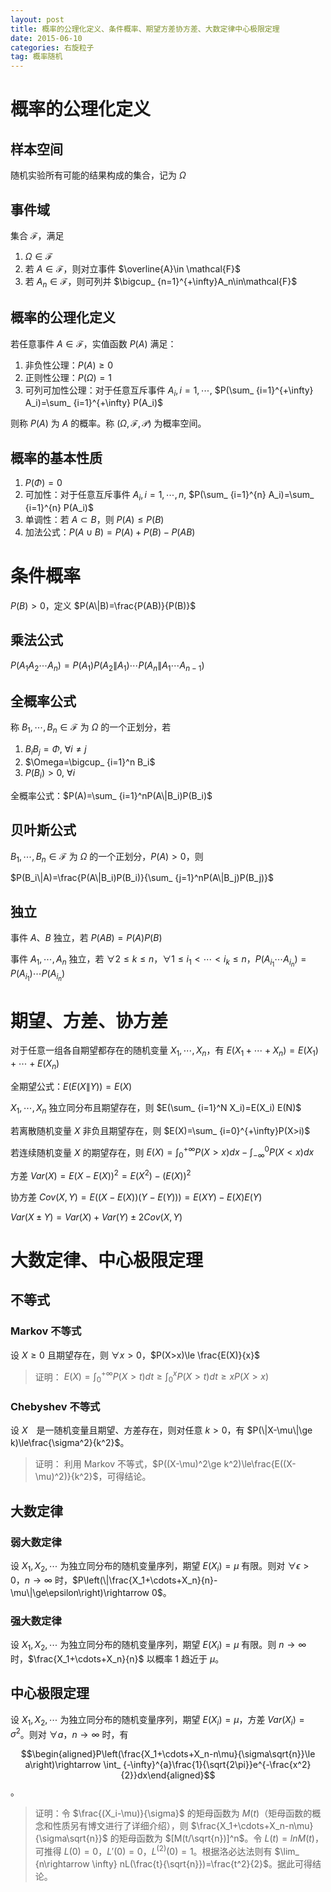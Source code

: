 ```yaml
---
layout: post
title: 概率的公理化定义、条件概率、期望方差协方差、大数定律中心极限定理
date: 2015-06-10
categories: 右旋粒子
tag: 概率随机
---
```


# 概率的公理化定义

## 样本空间

随机实验所有可能的结果构成的集合，记为 $\Omega$

## 事件域

集合 $\mathcal{F}$，满足

1. $\Omega\in \mathcal{F}$
2. 若 $A\in\mathcal{F}$，则对立事件 $\overline{A}\in \mathcal{F}$
3. 若 $A_n\in\mathcal{F}$，则可列并 $\bigcup_ {n=1}^{+\infty}A_n\in\mathcal{F}$

## 概率的公理化定义

若任意事件 $A\in\mathcal{F}$，实值函数 $P(A)$ 满足：

1. 非负性公理：$P(A)\ge 0$
2. 正则性公理：$P(\Omega)=1$
3. 可列可加性公理：对于任意互斥事件 $A_i, i=1,\cdots$, $P(\sum_ {i=1}^{+\infty} A_i)=\sum_ {i=1}^{+\infty} P(A_i)$

则称 $P(A)$ 为 $A$ 的概率。称 $(\Omega,\mathcal{F},\mathcal{P})$ 为概率空间。

## 概率的基本性质

1. $P(\Phi)=0$
2. 可加性：对于任意互斥事件 $A_i, i=1,\cdots,n$, $P(\sum_ {i=1}^{n} A_i)=\sum_ {i=1}^{n} P(A_i)$
3. 单调性：若 $A\subset B$，则 $P(A)\le P(B)$
4. 加法公式：$P(A\cup B)=P(A)+P(B)-P(AB)$

# 条件概率

$P(B)>0$，定义 $P(A\|B)=\frac{P(AB)}{P(B)}$

## 乘法公式

$P(A_1A_2\cdots A_n)=P(A_1)P(A_2\|A_1)\cdots P(A_n\|A_1\cdots A_ {n-1})$

## 全概率公式

称 $B_1,\cdots,B_n\in\mathcal{F}$ 为 $\Omega$ 的一个正划分，若

1. $B_iB_j=\Phi$, $\forall i\neq j$
2. $\Omega=\bigcup_ {i=1}^n B_i$
3. $P(B_i)>0$, $\forall i$

全概率公式：$P(A)=\sum_ {i=1}^nP(A\|B_i)P(B_i)$

## 贝叶斯公式

$B_1,\cdots,B_n\in\mathcal{F}$ 为 $\Omega$ 的一个正划分，$P(A)>0$，则

$P(B_i\|A)=\frac{P(A\|B_i)P(B_i)}{\sum_ {j=1}^nP(A\|B_j)P(B_j)}$

## 独立

事件 $A$、$B$ 独立，若 $P(AB)=P(A)P(B)$

事件 $A_1,\cdots,A_n$ 独立，若 $\forall 2\le k\le n$，$\forall 1\le i_1<\cdots<i_k\le n$，$P(A_ {i_1}\cdots A_ {i_n})=P(A_ {i_1})\cdots P(A_ {i_n})$

# 期望、方差、协方差

对于任意一组各自期望都存在的随机变量 $X_1,\cdots,X_n$，有 $E(X_1+\cdots+X_n)=E(X_1)+\cdots+E(X_n)$

全期望公式：$E(E(X\|Y))=E(X)$

$X_1,\cdots,X_n$ 独立同分布且期望存在，则 $E(\sum_ {i=1}^N X_i)=E(X_i) E(N)$

若离散随机变量 $X$ 非负且期望存在，则 $E(X)=\sum_ {i=0}^{+\infty}P(X>i)$

若连续随机变量 $X$ 的期望存在，则 $E(X)=\int_ {0}^{+\infty}P(X>x)dx-\int_ {-\infty}^{0}P(X<x)dx$

方差 $Var(X)=E(X-E(X))^2=E(X^2)-(E(X))^2$

协方差 $Cov(X,Y)=E((X-E(X))(Y-E(Y)))=E(XY)-E(X)E(Y)$

$Var(X\pm Y)=Var(X)+Var(Y)\pm 2Cov(X,Y)$

# 大数定律、中心极限定理

## 不等式

### Markov 不等式

设 $X\ge0$ 且期望存在，则 $\forall x>0$，$P(X>x)\le \frac{E(X)}{x}$

> 证明：
> $E(X)=\int_ {0}^{+\infty}P(X>t)dt\ge \int_ {0}^{x}P(X>t)dt \ge x P(X>x)$

### Chebyshev 不等式

设 $X$　是一随机变量且期望、方差存在，则对任意 $k>0$，有 $P(\|X-\mu\|\ge k)\le\frac{\sigma^2}{k^2}$。

> 证明：
> 利用 Markov 不等式，$P((X-\mu)^2\ge k^2)\le\frac{E((X-\mu)^2)}{k^2}$，可得结论。

## 大数定律

### 弱大数定律

设 $X_1,X_2,\cdots$ 为独立同分布的随机变量序列，期望 $E(X_i)=\mu$ 有限。则对 $\forall \epsilon>0$，$n\rightarrow \infty$ 时，$P\left(\|\frac{X_1+\cdots+X_n}{n}-\mu\|\ge\epsilon\right)\rightarrow 0$。

### 强大数定律

设 $X_1,X_2,\cdots$ 为独立同分布的随机变量序列，期望 $E(X_i)=\mu$ 有限。则 $n\rightarrow \infty$ 时，$\frac{X_1+\cdots+X_n}{n}$ 以概率 1 趋近于 $\mu$。

## 中心极限定理

设 $X_1,X_2,\cdots$ 为独立同分布的随机变量序列，期望 $E(X_i)=\mu$，方差 $Var(X_i)=\sigma^2$。则对 $\forall a$，$n\rightarrow \infty$ 时，有

$$\begin{aligned}P\left(\frac{X_1+\cdots+X_n-n\mu}{\sigma\sqrt{n}}\le a\right)\rightarrow \int_ {-\infty}^{a}\frac{1}{\sqrt{2\pi}}e^{-\frac{x^2}{2}}dx\end{aligned}$$。

> 证明：令 $\frac{(X_i-\mu)}{\sigma}$ 的矩母函数为 $M(t)$（矩母函数的概念和性质另有博文进行了详细介绍），则 $\frac{X_1+\cdots+X_n-n\mu}{\sigma\sqrt{n}}$ 的矩母函数为 $[M(t/\sqrt{n})]^n$。令 $L(t)=ln M(t)$，可推得 $L(0)=0$，$L'(0)=0$，$L^{(2)}(0)=1$。根据洛必达法则有 $\lim_ {n\rightarrow \infty} nL(\frac{t}{\sqrt{n}})=\frac{t^2}{2}$。据此可得结论。

